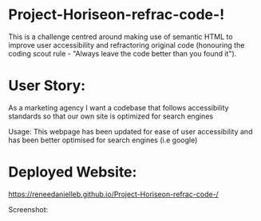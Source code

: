 # Project-Horiseon-refrac-code-!
This is a challenge centred around making use of semantic HTML to improve user accessibility and refractoring original code (honouring the coding scout rule - "Always leave the code better than you found it"). 

# User Story:
As a marketing agency I want a codebase that follows accessibility standards so that our own site is optimized for search engines

Usage:
This webpage has been updated for ease of user accessibility and has been better optimised for search engines (i.e google) 

# Deployed Website:
https://reneedanielleb.github.io/Project-Horiseon-refrac-code-/

Screenshot:




